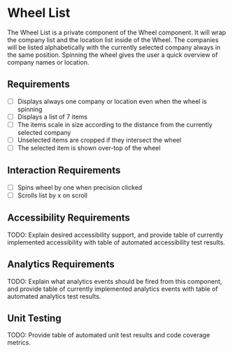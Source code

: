 # Wheel List

The Wheel List is a private component of the Wheel component. It will wrap the company list and the
location list inside of the Wheel. The companies will be listed alphabetically with the currently
selected company always in the same position. Spinning the wheel gives the user a quick overview of
company names or location.

## Requirements

* [ ] Displays always one company or location even when the wheel is spinning
* [ ] Displays a list of 7 items
* [ ] The items scale in size according to the distance from the currently selected company
* [ ] Unselected items are cropped if they intersect the wheel
* [ ] The selected item is shown over-top of the wheel

## Interaction Requirements

* [ ] Spins wheel by one when precision clicked
* [ ] Scrolls list by x on scroll

## Accessibility Requirements

TODO: Explain desired accessibility support, and provide table of currently
implemented accessibility with table of automated accessibility test results.

## Analytics Requirements

TODO: Explain what analytics events should be fired from this component, and
provide table of currently implemented analytics events with table of automated
analytics test results.

## Unit Testing

TODO: Provide table of automated unit test results and code coverage metrics.
